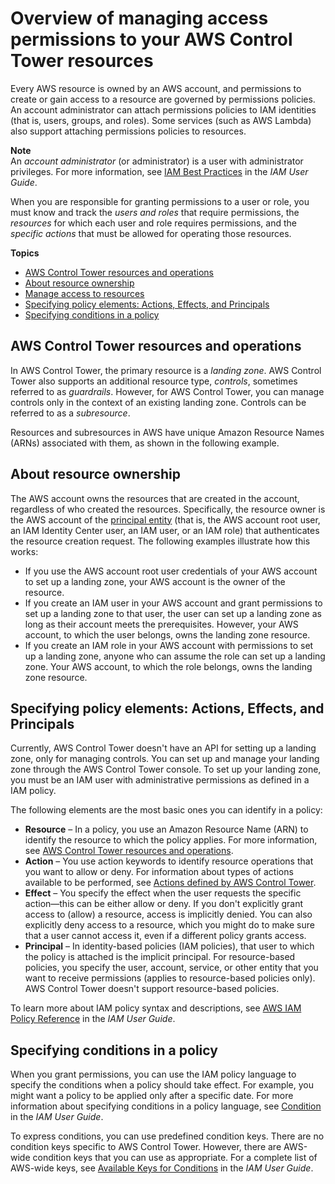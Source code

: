 # Overview of managing access permissions to your AWS Control Tower resources<a name="access-control-overview"></a>

Every AWS resource is owned by an AWS account, and permissions to create or gain access to a resource are governed by permissions policies\. An account administrator can attach permissions policies to IAM identities \(that is, users, groups, and roles\)\. Some services \(such as AWS Lambda\) also support attaching permissions policies to resources\. 

**Note**  
An *account administrator* \(or administrator\) is a user with administrator privileges\. For more information, see [IAM Best Practices](https://docs.aws.amazon.com/IAM/latest/UserGuide/best-practices.html) in the *IAM User Guide*\.

When you are responsible for granting permissions to a user or role, you must know and track the *users and roles* that require permissions, the *resources* for which each user and role requires permissions, and the *specific actions* that must be allowed for operating those resources\.

**Topics**
+ [AWS Control Tower resources and operations](#access-control-resources)
+ [About resource ownership](#access-control-owner)
+ [Manage access to resources](access-control-manage-access-intro.md)
+ [Specifying policy elements: Actions, Effects, and Principals](#access-control-specify-controltower-actions)
+ [Specifying conditions in a policy](#specifying-conditions)

## AWS Control Tower resources and operations<a name="access-control-resources"></a>

In AWS Control Tower, the primary resource is a *landing zone*\. AWS Control Tower also supports an additional resource type, *controls*, sometimes referred to as *guardrails*\. However, for AWS Control Tower, you can manage controls only in the context of an existing landing zone\. Controls can be referred to as a *subresource*\.

Resources and subresources in AWS have unique Amazon Resource Names \(ARNs\) associated with them, as shown in the following example\.

## About resource ownership<a name="access-control-owner"></a>

The AWS account owns the resources that are created in the account, regardless of who created the resources\. Specifically, the resource owner is the AWS account of the [principal entity](https://docs.aws.amazon.com/IAM/latest/UserGuide/id_roles_terms-and-concepts.html) \(that is, the AWS account root user, an IAM Identity Center user, an IAM user, or an IAM role\) that authenticates the resource creation request\. The following examples illustrate how this works:
+ If you use the AWS account root user credentials of your AWS account to set up a landing zone, your AWS account is the owner of the resource\.
+ If you create an IAM user in your AWS account and grant permissions to set up a landing zone to that user, the user can set up a landing zone as long as their account meets the prerequisites\. However, your AWS account, to which the user belongs, owns the landing zone resource\.
+ If you create an IAM role in your AWS account with permissions to set up a landing zone, anyone who can assume the role can set up a landing zone\. Your AWS account, to which the role belongs, owns the landing zone resource\. 

## Specifying policy elements: Actions, Effects, and Principals<a name="access-control-specify-controltower-actions"></a>

Currently, AWS Control Tower doesn't have an API for setting up a landing zone, only for managing controls\. You can set up and manage your landing zone through the AWS Control Tower console\. To set up your landing zone, you must be an IAM user with administrative permissions as defined in a IAM policy\.

The following elements are the most basic ones you can identify in a policy:
+ **Resource** – In a policy, you use an Amazon Resource Name \(ARN\) to identify the resource to which the policy applies\. For more information, see [AWS Control Tower resources and operations](#access-control-resources)\.
+ **Action** – You use action keywords to identify resource operations that you want to allow or deny\. For information about types of actions available to be performed, see [Actions defined by AWS Control Tower](https://docs.aws.amazon.com/service-authorization/latest/reference/list_awscontroltower.html#awscontroltower-actions-as-permissions)\.
+ **Effect** – You specify the effect when the user requests the specific action—this can be either allow or deny\. If you don't explicitly grant access to \(allow\) a resource, access is implicitly denied\. You can also explicitly deny access to a resource, which you might do to make sure that a user cannot access it, even if a different policy grants access\.
+ **Principal** – In identity\-based policies \(IAM policies\), that user to which the policy is attached is the implicit principal\. For resource\-based policies, you specify the user, account, service, or other entity that you want to receive permissions \(applies to resource\-based policies only\)\. AWS Control Tower doesn't support resource\-based policies\.

To learn more about IAM policy syntax and descriptions, see [AWS IAM Policy Reference](https://docs.aws.amazon.com/IAM/latest/UserGuide/reference_policies.html) in the *IAM User Guide*\.

## Specifying conditions in a policy<a name="specifying-conditions"></a>

When you grant permissions, you can use the IAM policy language to specify the conditions when a policy should take effect\. For example, you might want a policy to be applied only after a specific date\. For more information about specifying conditions in a policy language, see [Condition](https://docs.aws.amazon.com/IAM/latest/UserGuide/reference_policies_elements.html#Condition) in the *IAM User Guide*\. 

To express conditions, you can use predefined condition keys\. There are no condition keys specific to AWS Control Tower\. However, there are AWS\-wide condition keys that you can use as appropriate\. For a complete list of AWS\-wide keys, see [Available Keys for Conditions](https://docs.aws.amazon.com/IAM/latest/UserGuide/reference_policies_elements.html#AvailableKeys) in the *IAM User Guide*\. 